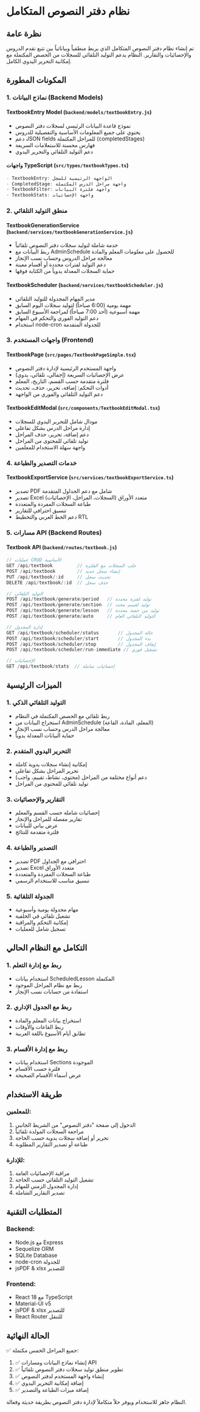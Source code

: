 # نظام دفتر النصوص المتكامل

## نظرة عامة
تم إنشاء نظام دفتر النصوص المتكامل الذي يربط منطقياً وبياناتياً بين تتبع تقدم الدروس والإحصائيات والتقارير. النظام يدعم التوليد التلقائي للسجلات من الحصص المكتملة مع إمكانية التحرير اليدوي الكامل.

## المكونات المطورة

### 1. نماذج البيانات (Backend Models)

#### TextbookEntry Model (`backend/models/textbookEntry.js`)
- نموذج قاعدة البيانات الرئيسي لسجلات دفتر النصوص
- يحتوي على جميع المعلومات الأساسية والتفصيلية للدروس
- دعم JSON fields للمراحل المكتملة (completedStages)
- فهارس محسنة للاستعلامات السريعة
- دعم التوليد التلقائي والتحرير اليدوي

#### واجهات TypeScript (`src/types/textbookTypes.ts`)
```typescript
- TextbookEntry: الواجهة الرئيسية للسجل
- CompletedStage: واجهة مراحل الدرس المكتملة
- TextbookFilter: واجهة فلترة البيانات
- TextbookStats: واجهة الإحصائيات
```

### 2. منطق التوليد التلقائي

#### TextbookGenerationService (`backend/services/textbookGenerationService.js`)
- خدمة شاملة لتوليد سجلات دفتر النصوص تلقائياً
- ربط البيانات مع AdminSchedule للحصول على معلومات المعلم والمادة
- معالجة مراحل الدروس وحساب نسب الإنجاز
- دعم التوليد لفترات محددة أو أقسام معينة
- حماية السجلات المعدلة يدوياً من الكتابة فوقها

#### TextbookScheduler (`backend/services/textbookScheduler.js`)
- مدير المهام المجدولة للتوليد التلقائي
- مهمة يومية (6:00 صباحاً) لتوليد سجلات اليوم السابق
- مهمة أسبوعية (أحد 7:00 صباحاً) لمراجعة الأسبوع السابق
- دعم التوليد الفوري والتحكم في المهام
- استخدام node-cron للجدولة المتقدمة

### 3. واجهات المستخدم (Frontend)

#### TextbookPage (`src/pages/TextbookPageSimple.tsx`)
- واجهة المستخدم الرئيسية لإدارة دفتر النصوص
- عرض الإحصائيات السريعة (إجمالي، تلقائي، يدوي)
- فلترة متقدمة حسب القسم، التاريخ، المعلم
- أدوات التحكم: إضافة، تحرير، حذف، تحديث
- دعم التوليد التلقائي والفوري من الواجهة

#### TextbookEditModal (`src/components/TextbookEditModal.tsx`)
- مودال شامل للتحرير اليدوي للسجلات
- إدارة مراحل الدرس بشكل تفاعلي
- دعم إضافة، تحرير، حذف المراحل
- توليد تلقائي للمحتوى من المراحل
- واجهة سهلة الاستخدام للمعلمين

### 4. خدمات التصدير والطباعة

#### TextbookExportService (`src/services/textbookExportService.ts`)
- تصدير PDF شامل مع دعم الجداول المتقدمة
- تصدير Excel متعدد الأوراق (السجلات، المراحل، الإحصائيات)
- طباعة السجلات المفردة والمتعددة
- تنسيق احترافي للتقارير
- دعم الخط العربي والتخطيط RTL

### 5. مسارات API (Backend Routes)

#### Textbook API (`backend/routes/textbook.js`)
```javascript
// عمليات CRUD الأساسية
GET /api/textbook         // جلب السجلات مع الفلترة
POST /api/textbook        // إنشاء سجل جديد
PUT /api/textbook/:id     // تحديث سجل
DELETE /api/textbook/:id  // حذف سجل

// التوليد التلقائي
POST /api/textbook/generate/period   // توليد لفترة محددة
POST /api/textbook/generate/section  // توليد لقسم محدد
POST /api/textbook/generate/lesson   // توليد من حصة محددة
POST /api/textbook/generate/auto     // التوليد التلقائي العام

// إدارة المجدول
GET /api/textbook/scheduler/status       // حالة المجدول
POST /api/textbook/scheduler/start       // بدء المجدول
POST /api/textbook/scheduler/stop        // إيقاف المجدول
POST /api/textbook/scheduler/run-immediate // تشغيل فوري

// الإحصائيات
GET /api/textbook/stats  // إحصائيات شاملة
```

## الميزات الرئيسية

### 1. التوليد التلقائي الذكي
- ربط تلقائي مع الحصص المكتملة في النظام
- استخراج البيانات من AdminSchedule (المعلم، المادة، القاعة)
- معالجة مراحل الدرس وحساب نسب الإنجاز
- حماية البيانات المعدلة يدوياً

### 2. التحرير اليدوي المتقدم
- إمكانية إنشاء سجلات يدوية كاملة
- تحرير المراحل بشكل تفاعلي
- دعم أنواع مختلفة من المراحل (محتوى، نشاط، تقييم، واجب)
- توليد تلقائي للمحتوى من المراحل

### 3. التقارير والإحصائيات
- إحصائيات شاملة حسب القسم والمعلم
- تقارير مفصلة للمراحل والإنجاز
- عرض بياني للبيانات
- فلترة متقدمة للنتائج

### 4. التصدير والطباعة
- تصدير PDF احترافي مع الجداول
- تصدير Excel متعدد الأوراق
- طباعة السجلات المفردة والمتعددة
- تنسيق مناسب للاستخدام الرسمي

### 5. الجدولة التلقائية
- مهام مجدولة يومية وأسبوعية
- تشغيل تلقائي في الخلفية
- إمكانية التحكم والمراقبة
- تسجيل شامل للعمليات

## التكامل مع النظام الحالي

### 1. ربط مع إدارة التعلم
- استخدام بيانات ScheduledLesson المكتملة
- ربط مع نظام المراحل الموجود
- استفادة من حسابات نسب الإنجاز

### 2. ربط مع الجدول الإداري
- استخراج بيانات المعلم والمادة
- ربط القاعات والأوقات
- تطابق أيام الأسبوع باللغة العربية

### 3. ربط مع إدارة الأقسام
- استخدام بيانات Sections الموجودة
- فلترة حسب الأقسام
- عرض أسماء الأقسام الصحيحة

## طريقة الاستخدام

### للمعلمين:
1. الدخول إلى صفحة "دفتر النصوص" من الشريط الجانبي
2. مراجعة السجلات المولدة تلقائياً
3. تحرير أو إضافة سجلات يدوية حسب الحاجة
4. طباعة أو تصدير التقارير المطلوبة

### للإدارة:
1. مراقبة الإحصائيات العامة
2. تشغيل التوليد التلقائي حسب الحاجة
3. إدارة المجدول الزمني للمهام
4. تصدير التقارير الشاملة

## المتطلبات التقنية

### Backend:
- Node.js مع Express
- Sequelize ORM
- SQLite Database  
- node-cron للجدولة
- jsPDF & xlsx للتصدير

### Frontend:
- React 18 مع TypeScript
- Material-UI v5
- jsPDF & xlsx للتصدير
- React Router للتنقل

## الحالة النهائية
✅ جميع المراحل الخمس مكتملة:
1. ✅ إنشاء نماذج البيانات ومسارات API
2. ✅ تطوير منطق توليد سجلات دفتر النصوص تلقائياً
3. ✅ إنشاء واجهة المستخدم لدفتر النصوص
4. ✅ إضافة إمكانية التحرير اليدوي
5. ✅ إضافة ميزات الطباعة والتصدير

النظام جاهز للاستخدام ويوفر حلاً متكاملاً لإدارة دفتر النصوص بطريقة حديثة وفعالة.
